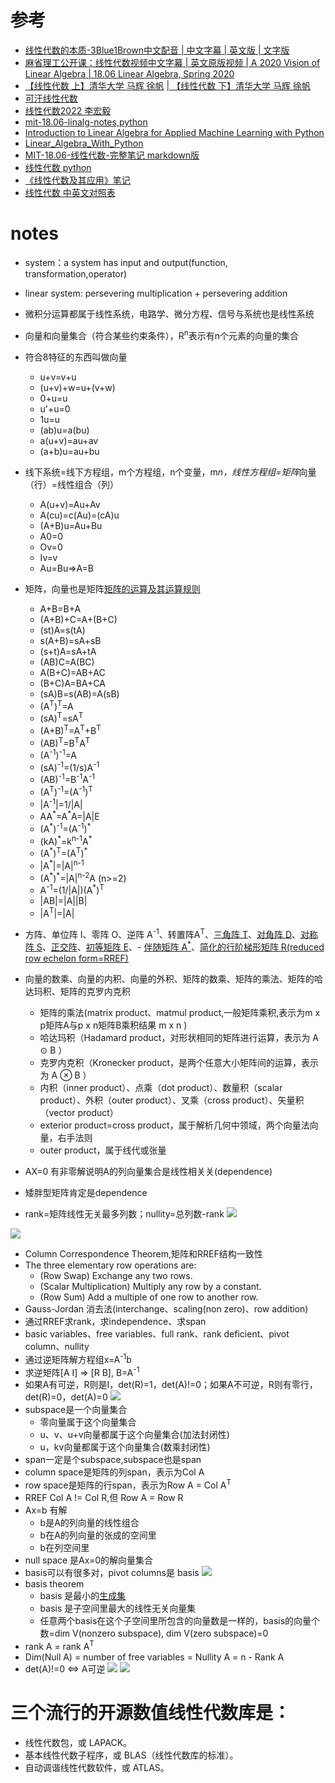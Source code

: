 # 参考
- [线性代数的本质-3Blue1Brown中文配音](https://www.bilibili.com/video/BV1ib411t7YR?p=1)[ | 中文字幕](https://www.bilibili.com/video/BV1ys411472E)[ | 英文版](https://www.youtube.com/playlist?list=PLZHQObOWTQDPD3MizzM2xVFitgF8hE_ab)[ | 文字版](https://o1zys.github.io/2018/01/03/EssenceOfLinearAlgebra/)
- [麻省理工公开课：线性代数视频中文字幕](https://open.163.com/newview/movie/courseintro?newurl=%2Fspecial%2Fopencourse%2Fdaishu.html)[ | 英文原版视频](https://ocw.mit.edu/courses/mathematics/18-06-linear-algebra-spring-2010/)[ | A 2020 Vision of Linear Algebra](https://ocw.mit.edu/resources/res-18-010-a-2020-vision-of-linear-algebra-spring-2020/index.htm)[ | 18.06 Linear Algebra, Spring 2020](https://mitmath.github.io/1806/)
- [【线性代数 上】清华大学 马辉 徐帆](https://www.bilibili.com/video/BV11z4y1f7ym/) [| 【线性代数 下】清华大学 马辉 徐帆](https://www.bilibili.com/video/BV14k4y1y7uR/)
- [可汗线性代数](https://www.khanacademy.org/math/linear-algebra)
- [线性代数2022 李宏毅](https://www.bilibili.com/video/BV16q4y1e7Cm?p=2)
- [mit-18.06-linalg-notes,python](https://github.com/apachecn/mit-18.06-linalg-notes)
- [Introduction to Linear Algebra for Applied Machine Learning with Python](https://pabloinsente.github.io/intro-linear-algebra)
- [Linear_Algebra_With_Python](https://github.com/MacroAnalyst/Linear_Algebra_With_Python)
- [MIT-18.06-线性代数-完整笔记 markdown版](https://github.com/guokaide/linear-algebra)
- [线性代数 python](https://github.com/meichaofan/linear-algebra)
- [《线性代数及其应用》笔记](https://github.com/huangtinglin/Linear-Algebra-and-Its-Applications-notes)
- [线性代数 中英文对照表](http://www.gaoshufudao.com/LinearAlgebra_Word.aspx)
# notes
- system：a system has input and output(function, transformation,operator)
- linear system: persevering multiplication + persevering addition
- 微积分运算都属于线性系统，电路学、微分方程、信号与系统也是线性系统
- 向量和向量集合（符合某些约束条件），R<sup>n</sup>表示有n个元素的向量的集合
- 符合8特征的东西叫做向量
  + u+v=v+u
  + (u+v)+w=u+(v+w)
  + 0+u=u
  + u'+u=0
  + 1u=u
  + (ab)u=a(bu)
  + a(u+v)=au+av
  + (a+b)u=au+bu
- 线下系统=线下方程组，m个方程组，n个变量，m*n，线性方程组=矩阵*向量（行）=线性组合（列）
  + A(u+v)=Au+Av
  + A(cu)=c(Au)=(cA)u
  + (A+B)u=Au+Bu
  + A0=0
  + Ov=0
  + Iv=v
  + Au=Bu=>A=B
- 矩阵，向量也是矩阵[矩阵的运算及其运算规则](http://www2.edu-edu.com.cn/lesson_crs78/self/j_0022/soft/ch0605.html)
  + A+B=B+A
  + (A+B)+C=A+(B+C)
  + (st)A=s(tA)
  + s(A+B)=sA+sB
  + (s+t)A=sA+tA
  + (AB)C=A(BC)
  + A(B+C)=AB+AC
  + (B+C)A=BA+CA
  + (sA)B=s(AB)=A(sB)
  + (A<sup>T</sup>)<sup>T</sup>=A
  + (sA)<sup>T</sup>=sA<sup>T</sup>
  + (A+B)<sup>T</sup>=A<sup>T</sup>+B<sup>T</sup>
  + (AB)<sup>T</sup>=B<sup>T</sup>A<sup>T</sup>
  + (A<sup>-1</sup>)<sup>-1</sup>=A
  + (sA)<sup>-1</sup>=(1/s)A<sup>-1</sup>
  + (AB)<sup>-1</sup>=B<sup>-1</sup>A<sup>-1</sup>
  + (A<sup>T</sup>)<sup>-1</sup>=(A<sup>-1</sup>)<sup>T</sup>
  + |A<sup>-1</sup>|=1/|A|
  + AA<sup>\*</sup>=A<sup>\*</sup>A=|A|E
  + (A<sup>\*</sup>)<sup>-1</sup>=(A<sup>-1</sup>)<sup>\*</sup>
  + (kA)<sup>\*</sup>=k<sup>n-1</sup>A<sup>\*</sup>
  + (A<sup>\*</sup>)<sup>T</sup>=(A<sup>T</sup>)<sup>\*</sup>
  + |A<sup>*</sup>|=|A|<sup>n-1</sup>
  + (A<sup>\*</sup>)<sup>\*</sup>=|A|<sup>n-2</sup>A (n>=2)
  + A<sup>-1</sup>=(1/|A|)(A<sup>*</sup>)<sup>T</sup>
  + |AB|=|A||B|
  + |A<sup>T</sup>|=|A|

- 方阵、单位阵 I、零阵 O、逆阵 A<sup>-1</sup>、转置阵A<sup>T</sup>、[三角阵 T](https://zh.wikipedia.org/wiki/%E4%B8%89%E8%A7%92%E7%9F%A9%E9%98%B5)、[对角阵 D](https://zh.wikipedia.org/wiki/%E5%B0%8D%E8%A7%92%E7%9F%A9%E9%99%A3)、[对称阵 S](https://math.fandom.com/zh/wiki/%E5%AF%B9%E7%A7%B0%E7%9F%A9%E9%98%B5?variant=zh)、[正交阵](https://zh.wikipedia.org/wiki/%E6%AD%A3%E4%BA%A4%E7%9F%A9%E9%98%B5)、[初等矩阵 E](https://baike.baidu.com/item/%E5%88%9D%E7%AD%89%E7%9F%A9%E9%98%B5/5538659)、- [伴随矩阵 A<sup>*</sup>](https://baike.baidu.com/item/%E4%BC%B4%E9%9A%8F%E7%9F%A9%E9%98%B5/10034983)、[简化的行阶梯形矩阵 R(reduced row echelon form=RREF)](https://ww2.mathworks.cn/help/matlab/ref/rref.html)
- 向量的数乘、向量的内积、向量的外积、矩阵的数乘、矩阵的乘法、矩阵的哈达玛积、矩阵的克罗内克积
  - 矩阵的乘法(matrix product、matmul product,一般矩阵乘积,表示为m x p矩阵A与p x n矩阵B乘积结果 m x n )
  - 哈达玛积（Hadamard product，对形状相同的矩阵进行运算，表示为 A ⊙ B ）
  - 克罗内克积（Kronecker product，是两个任意大小矩阵间的运算，表示为 A ⊗ B ）
  - 内积（inner product）、点乘（dot product）、数量积（scalar product）、外积（outer product）、叉乘（cross product）、矢量积（vector product）
  - exterior product=cross product，属于解析几何中领域，两个向量法向量，右手法则
  - outer product，属于线代或张量
- AX=0 有非零解说明A的列向量集合是线性相关关(dependence)
- 矮胖型矩阵肯定是dependence
- rank=矩阵线性无关最多列数；nullity=总列数-rank
![](rank.png)

![](solution.png)
- Column Correspondence Theorem,矩阵和RREF结构一致性
- The three elementary row operations are: 
  - (Row Swap) Exchange any two rows. 
  - (Scalar Multiplication) Multiply any row by a constant. 
  - (Row Sum) Add a multiple of one row to another row.
- Gauss-Jordan 消去法(interchange、scaling(non zero)、row addition)
- 通过RREF求rank，求independence、求span
- basic variables、free variables、full rank、rank deficient、pivot column、nullity
- 通过逆矩阵解方程组x=A<sup>-1</sup>b
- 求逆矩阵[A I] => [R B], B=A<sup>-1</sup>
- 如果A有可逆，R则是I，det(R)=1，det(A)!=0；如果A不可逆，R则有零行，det(R)=0，det(A)=0
![](invertible.png)
- subspace是一个向量集合
  + 零向量属于这个向量集合
  + u、v、u+v向量都属于这个向量集合(加法封闭性)
  + u，kv向量都属于这个向量集合(数乘封闭性)
- span一定是个subspace,subspace也是span
- column space是矩阵的列span，表示为Col A
- row space是矩阵的行span，表示为Row A = Col A<sup>T</sup>
- RREF Col A != Col R,但 Row A = Row R
- Ax=b 有解
  + b是A的列向量的线性组合
  + b在A的列向量的张成的空间里
  + b在列空间里
 - null space 是Ax=0的解向量集合
 - basis可以有很多对，pivot columns是 basis
 ![](pivot.png)
 - basis theorem
   + basis 是最小的[生成集](https://math.stackexchange.com/questions/3089880/minimal-generating-set)
   + basis 是子空间里最大的线性无关向量集
   + 任意两个basis在这个子空间里所包含的向量数是一样的，basis的向量个数=dim V(nonzero subspace), dim V(zero subspace)=0
- rank A = rank A<sup>T</sup>
- Dim(Null A) = number of free variables = Nullity A = n - Rank A
- det(A)!=0 <=> A可逆
![](det.png)
![](detp3.png)

# 三个流行的开源数值线性代数库是：
- 线性代数包，或 LAPACK。
- 基本线性代数子程序，或 BLAS（线性代数库的标准）。
- 自动调谐线性代数软件，或 ATLAS。




